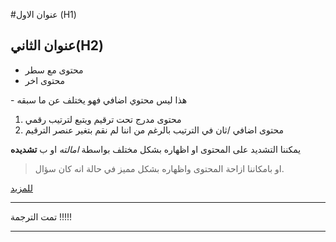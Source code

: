 #عنوان الاول  (H1)
## عنوان الثاني(H2)
- محتوى مع سطر 
- محتوى اخر 

\- هذا ليس محتوي اضافي فهو يختلف عن ما سبقه

1. محتوى مدرج تحت ترقيم ويتبع لترتيب رقمي
1. محتوى اضافي /ثان في الترتيب بالرغم من اننا لم نقم بتغير عنصر الترقيم 

 يمكننا التشديد على المحتوى او اظهاره بشكل مختلف بواسطة  *امالته* او ب **تشديده**
> او بامكاننا ازاحة المحتوى واظهاره بشكل مميز في حالة انه كان سؤال.


[للمزيد ](https://guides.github.com/pdfs/markdown-cheatsheet-online.pdf)

***
تمت الترجمة !!!!!

***
